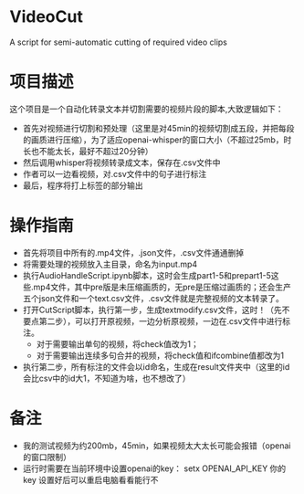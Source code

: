 # VideoCut
A script for semi-automatic cutting of required video clips

# 项目描述

这个项目是一个自动化转录文本并切割需要的视频片段的脚本,大致逻辑如下：

* 首先对视频进行切割和预处理（这里是对45min的视频切割成五段，并把每段的画质进行压缩），为了适应openai-whisper的窗口大小（不超过25mb，时长也不能太长，最好不超过20分钟）
* 然后调用whisper将视频转录成文本，保存在.csv文件中
* 作者可以一边看视频，对.csv文件中的句子进行标注
* 最后，程序将打上标签的部分输出

# 操作指南

* 首先将项目中所有的.mp4文件，.json文件，.csv文件通通删掉
* 将需要处理的视频放入主目录，命名为input.mp4
* 执行AudioHandleScript.ipynb脚本，这时会生成part1-5和prepart1-5这些.mp4文件，其中pre版是未压缩画质的，无pre是压缩过画质的；还会生产五个json文件和一个text.csv文件，.csv文件就是完整视频的文本转录了。
* 打开CutScript脚本，执行第一步，生成textmodify.csv文件，这时！（先不要点第二步），可以打开原视频，一边分析原视频，一边在.csv文件中进行标注。
  * 对于需要输出单句的视频，将check值改为1；
  * 对于需要输出连续多句合并的视频，将check值和ifcombine值都改为1
* 执行第二步，所有标注的文件会以id命名，生成在result文件夹中（这里的id会比csv中的id大1，不知道为啥，也不想改了）

# 备注

* 我的测试视频为约200mb，45min，如果视频太大太长可能会报错（openai的窗口限制）
* 运行时需要在当前环境中设置openai的key：
  setx OPENAI_API_KEY  你的key
  设置好后可以重启电脑看看能行不
